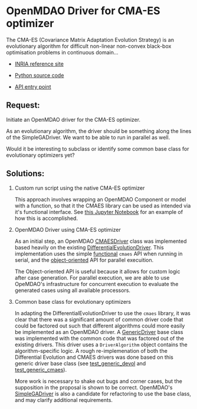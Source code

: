 # OpenMDAO Driver for CMA-ES optimizer

The CMA-ES (Covariance Matrix Adaptation Evolution Strategy) is an evolutionary algorithm for difficult non-linear non-convex black-box optimisation problems in continuous domain... 

* [INRIA reference site](http://cma.gforge.inria.fr)

* [Python source code](https://github.com/CMA-ES/pycma)  

* [API entry point](http://cma.gforge.inria.fr/apidocs-pycma/cma.html)

## Request:
Initiate an OpenMDAO driver for the CMA-ES optimizer.

As an evolutionary algorithm, the driver should be something along the lines of the SimpleGADriver. 
We want to be able to run in parallel as well. 

Would it be interesting to subclass or identify some common base class for evolutionary optimizers yet? 

## Solutions:

1. Custom run script using the native CMA-ES optimizer

    This approach involves wrapping an OpenMDAO Component or model with a function, so that it the CMAES library can be used as intended via it's functional interface. See [this Jupyter Notebook](cmaes.ipynb) for an example of how this is accomplished.

2. OpenMDAO Driver using CMA-ES optimizer

    As an initial step, an OpenMDAO [CMAESDriver](cmaes_driver.py) class was implemented based heavily on the existing [DifferentialEvolutionDriver](https://github.com/OpenMDAO/OpenMDAO/blob/master/openmdao/drivers/differential_evolution_driver.py).  This implementation uses the simple [functional](http://cma.gforge.inria.fr/apidocs-pycma/cma.evolution_strategy.html#fmin) `cmaes` API when running in serial, and the [object-oriented](http://cma.gforge.inria.fr/apidocs-pycma/cma.interfaces.OOOptimizer.html) API for parallel execuition.

    The Object-oriented API is useful because it allows for custom logic after case generation.  For parallel execution, we are able to use OpeMDAO's infrastructure for concurrent execution to evaluate the generated cases using all available processors.

3. Common base class for evolutionary optimizers

    In adapting the DifferentialEvolutionDriver to use the `cmaes` library, it was clear that there was a significant amount of common driver code that could be factored out such that different algorithms could more easily be implemented as an OpenMDAO driver.  A [GenericDriver](generic_driver.py) base class was implemented with the common code that was factored out of the existing drivers.  This driver uses a `DriverAlgorithm` object contains the algorithm-specific logic. A rough re-implemenation of both the Differential Evolution and CMAES drivers was done based on this generic driver base class (see [test_generic_devol](test/test_generic_devol_driver.py) and [test_generic_cmaes](test/test_generic_cmaes_driver.py)).

    More work is necessary to shake out bugs and corner cases, but the supposition in the proposal is shown to be correct.  OpenMDAO's [SimpleGADriver](https://github.com/OpenMDAO/OpenMDAO/blob/master/openmdao/drivers/genetic_algorithm_driver.py) is also a candidate for refactoring to use the base class, and may clarify additional requirements.
